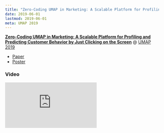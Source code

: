 ```yaml
---
title: "Zero-Coding UMAP in Marketing: A Scalable Platform for Profiling and Predicting Customer Behavior by Just Clicking on the Screen"
date: 2019-06-01
lastmod: 2019-06-01
meta: UMAP 2019
---
```


<b><a href="https://dl.acm.org/citation.cfm?id=3324970" target="_blank" rel="noopener">Zero-Coding UMAP in Marketing: A Scalable Platform for Profiling and Predicting Customer Behavior by Just Clicking on the Screen</a></b> @ <a href="http://www.um.org/umap2019/"  target="_blank" rel="noopener">UMAP 2019</a>

- <a href="/docs/umap-2019-demo-paper.pdf">Paper</a>
- <a href="/docs/umap-2019-demo-poster.pdf">Poster</a>

### Video

<span class="iframe-container">
    <iframe src="https://www.youtube.com/embed/iwbqb5D2uPw" frameborder="0" allow="accelerometer; autoplay; encrypted-media; gyroscope; picture-in-picture" allowfullscreen></iframe>
</span>

